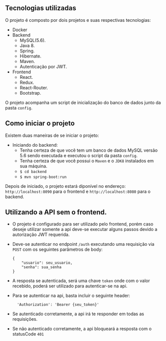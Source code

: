 ## Tecnologias utilizadas

O projeto é composto por dois projetos e suas respectivas tecnologias:

-   Docker
-   Backend
    -   MySQL(5.6).
    -   Java 8.
    -   Spring.
    -   Hibernate.
    -   Maven.
    -   Autenticação por JWT.
-   Frontend
    -   React.
    -   Redux.
    -   React-Router.
    -   Bootstrap.

O projeto acompanha um script de inicialização do banco de dados junto da pasta ``config``.

## Como iniciar o projeto

Existem duas maneiras de se iniciar o projeto:

  - Iniciando do backend:
    - Tenha certeza de que você tem um banco de dados MySQL versão 5.6 sendo executada e executou o script da pasta `config`.
    - Tenha certeza de que você possui o `Maven` e o `JDK8` instalados em sua máquina.
    -  `$ cd backend`
    -  `$ mvn spring-boot:run`

Depois de iniciado, o projeto estará diponível no endereço: `http://localhost:8090` para o frontend e `http://localhost:8080` para o backend.


## Utilizando a API sem o frontend.

- O projeto é configurado para ser utilizado pelo frontend, porém caso deseje utilizar somente a api deve-se executar alguns passos devido a autorização JWT requerida.

- Deve-se autenticar no endpoint `/auth` executando uma requisição via `POST` com os seguintes parâmetros de body:
  ```
  {
      "usuario": seu_usuario,
      "senha": sua_senha
  }
  ```
- A resposta se autenticada, será uma chave `token` onde com o valor recebido, poderá ser utilizado para autenticar-se na api.
- Para se autenticar na api, basta incluir o seguinte header:
  ```
    'Authorization': 'Bearer {seu_token}'
  ``` 
- Se autenticado corretamente, a api irá te responder em todas as requisições.
- Se não autenticado corretamente, a api bloqueará a resposta com o statusCode `401`
